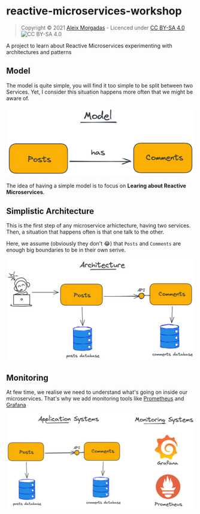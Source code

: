 # reactive-microservices-workshop

> Copyright © 2021 [Aleix Morgadas](https://aleixmorgadas.dev/) - Licenced under [CC BY-SA 4.0](https://creativecommons.org/licenses/by-sa/4.0/) ![CC BY-SA 4.0](https://licensebuttons.net/l/by-sa/3.0/88x31.png)

A project to learn about Reactive Microservices experimenting with architectures and patterns

## Model

The model is quite simple, you will find it too simple to be split between two Services. Yet, I consider this situation
happens more often that we might be aware of.

![model](./docs/assets/model.png)

The idea of having a simple model is to focus on __Learing about Reactive Microservices__.

## Simplistic Architecture

This is the first step of any microservice arhictecture, having two services. Then, a situation that happens often is
that one talk to the other.

Here, we assume (obviously they don't :joy:) that `Posts` and `Comments` are enough big boundaries to be in their own
serive.

![architecture](./docs/assets/simplistic-architecture.png)

## Monitoring

At few time, we realise we need to understand what's going on inside our microservices. That's why we add monitoring
tools like [Prometheus](https://prometheus.io/)
and [Grafana](https://grafana.com/)

![monitoring](./docs/assets/monitoring.png)